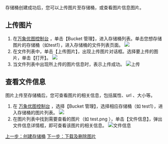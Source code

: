 存储桶创建成功后，您可以上传图片至存储桶，或查看图片信息图片。
## 上传图片
1. 在[万象优图控制台](http://console.tcecqpoc.fsphere.cn/ci#1)  ，单击【Bucket 管理】，进入存储桶列表。单击您想存储图片的存储桶（如test1），进入存储桶的文件列表页面。
![](https:http://imgcache.tcecqpoc.fsphere.cn/image/mc.qcloudimg.com/static/img/f309c0bf1f33e593858c360e568c3247/image.png)
2. 在文件列表中，单击【上传图片】，出现上传图片对话框。选择要上传的图片，单击【打开】。
![](http://imgcache.tcecqpoc.fsphere.cn/image/mc.qcloudimg.com/static/img/475f7746600eff8453d3fcc08b08113f/image.png)
3. 当文件列表中出现所上传的图片信息时，表示上传成功。
![上传](http://imgcache.tcecqpoc.fsphere.cn/image/mc.qcloudimg.com/static/img/2b615c139ee5fc3af6b1cff6c6c42fec/image.png)

## 查看文件信息
图片上传至存储桶后，您可查看图片的相关信息，包括属性、url 、大小等。
1. 在 [万象优图控制台](http://console.tcecqpoc.fsphere.cn/ci#1)  ，选择【Bucket 管理】，选择相应存储桶（如 test1），进入存储桶的图片列表。
![](https:http://imgcache.tcecqpoc.fsphere.cn/image/mc.qcloudimg.com/static/img/f309c0bf1f33e593858c360e568c3247/image.png)
2. 在图片列表中找到需要查看的图片（如 test.png ），单击【文件信息】，弹出文件信息详情框，即可查看该图片的相关信息。
![文件信息](http://imgcache.tcecqpoc.fsphere.cn/image/mc.qcloudimg.com/static/img/e278fc04fa28e932aae689032862cf10/image.png)


[上一步：创建存储桶](/doc/product/460/10637?!preview&lang=cn)
[下一步：下载及删除图片](/doc/product/460/10663?!preview&lang=cn)